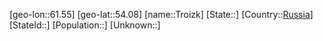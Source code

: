 ﻿---
location: [54.08,61.55]
type: City
tags:
- geo/City


SpocWebEntityId: 34997
isDeleted: false
confidential: public

---
[geo-lon::61.55]
[geo-lat::54.08]
[name::Troizk]
[State::]
[Country::[Russia](geo/Continent/Europe/Russia.md)]
[StateId::]
[Population::]
[Unknown::]

